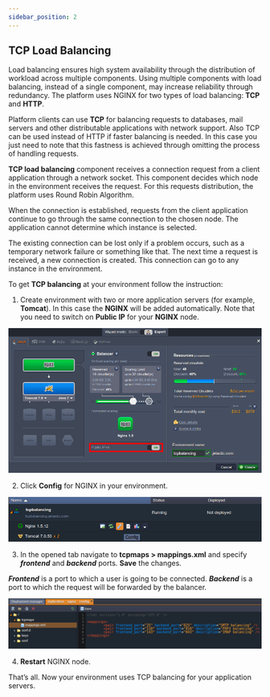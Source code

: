 ```yaml
---
sidebar_position: 2
---
```


## TCP Load Balancing
Load balancing ensures high system availability through the distribution of workload across multiple components. Using multiple components with load balancing, instead of a single component, may increase reliability through redundancy. The platform uses NGINX for two types of load balancing: **TCP** and **HTTP**.

Platform clients can use **TCP** for balancing requests to databases, mail servers and other distributable applications with network support. Also TCP can be used instead of HTTP if faster balancing is needed. In this case you just need to note that this fastness is achieved through omitting the process of handling requests.

**TCP load balancing** component receives a connection request from a client application through a network socket. This component decides which node in the environment receives the request. For this requests distribution, the platform uses Round Robin Algorithm.

When the connection is established, requests from the client application continue to go through the same connection to the chosen node. The application cannot determine which instance is selected.

The existing connection can be lost only if a problem occurs, such as a temporary network failure or something like that. The next time a request is received, a new connection is created. This connection can go to any instance in the environment.

To get **TCP balancing** at your environment follow the instruction:

1. Create environment with two or more application servers (for example, **Tomcat**). In this case the **NGINX** will be added automatically. Note that you need to switch on **Public IP** for your **NGINX** node.

<div style={{
    display:'flex',
    justifyContent: 'center',
    margin: '0 0 1rem 0'
}}>

![Locale Dropdown](./img/TCPLoadBalancing/01-environment-wizard.png)

</div>

2. Click **Config** for NGINX in your environment.

<div style={{
    display:'flex',
    justifyContent: 'center',
    margin: '0 0 1rem 0'
}}>

![Locale Dropdown](./img/TCPLoadBalancing/02-nginx-config.png)

</div>

3. In the opened tab navigate to **tcpmaps > mappings.xml** and specify ***frontend*** and ***backend*** ports. **Save** the changes.

***Frontend*** is a port to which a user is going to be connected.
***Backend*** is a port to which the request will be forwarded by the balancer.

<div style={{
    display:'flex',
    justifyContent: 'center',
    margin: '0 0 1rem 0'
}}>

![Locale Dropdown](./img/TCPLoadBalancing/03-nginx-tcp-mapping.png)

</div>

4. **Restart** NGINX node.

That’s all. Now your environment uses TCP balancing for your application servers.